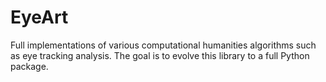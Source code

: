 # EyeArt
Full implementations of various computational humanities algorithms such as eye tracking analysis. The goal is to evolve this library to a full Python package.
